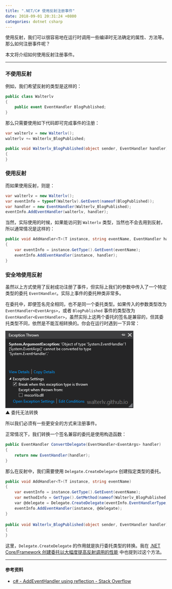 ```yaml
---
title: ".NET/C# 使用反射注册事件"
date: 2018-09-01 20:31:24 +0800
categories: dotnet csharp
---
```


使用反射，我们可以很容易地在运行时调用一些编译时无法确定的属性、方法等。那么如何注册事件呢？

本文将介绍如何使用反射注册事件。

---

<div id="toc"></div>

### 不使用反射

例如，我们希望反射的类型是这样的：

```csharp
public class Walterlv
{
    public event EventHandler BlogPublished;
}
```

那么只需要使用如下代码即可完成事件的注册：

```csharp
var walterlv = new Walterlv();
walterlv += Walterlv_BlogPublished;
```

```csharp
public void Walterlv_BlogPublished(object sender, EventHandler handler)
{
}
```

### 使用反射

而如果使用反射，则是：

```csharp
var walterlv = new Walterlv();
var eventInfo = typeof(Walterlv).GetEvent(nameof(BlogPublished));
var handler = new EventHandler(Walterlv_BlogPublished);
eventInfo.AddEventHandler(walterlv, handler);
```

当然，实际使用的时候，如果能访问到 `Walterlv` 类型，当然也不会去用到反射，所以通常情况是这样的：

```csharp
public void AddHandler<T>(T instance, string eventName, EventHandler handler)
{
    var eventInfo = instance.GetType().GetEvent(eventName);
    eventInfo.AddEventHandler(instance, handler);
}
```

### 安全地使用反射

虽然以上方式使用了反射成功注册了事件，但实际上我们的参数中传入了一个特定类型的委托 `EventHandler`。实际上事件的委托种类非常多。

在委托中，即便签名完全相同，也不是同一个委托类型。如果传入的参数类型改为 `EventHandler<EventArgs>`，或者 `BlogPublished` 事件的类型改为 `EventHandler<EventHandler>`，虽然实际上这两个委托的签名是兼容的，但其委托类型不同，依然是不能互相转换的。你会在运行时遇到一下异常：

![委托无法转换](/static/posts/2018-09-01-20-08-33.png)  
▲ 委托无法转换

所以我们必须有一些更安全的方式来注册事件。

正常情况下，我们转换一个签名兼容的委托是使用构造函数：

```csharp
public EventHandler ConvertDelegate(EventHandler<EventArgs> handler)
{
    return new EventHandler(handler);
}
```

那么在反射中，我们需要使用 `Delegate.CreateDelegate` 创建指定类型的委托。

```csharp
public void AddHandler<T>(T instance, string eventName)
{
    var eventInfo = instance.GetType().GetEvent(eventName);
    var methodInfo = GetType().GetMethod(nameof(Walterlv_BlogPublished));
    var @delegate = Delegate.CreateDelegate(eventInfo.EventHandlerType, this, methodInfo);
    eventInfo.AddEventHandler(instance, @delegate);
}

public void Walterlv_BlogPublished(object sender, EventHandler handler)
{
}
```

这里，`Delegate.CreateDelegate` 的作用就是执行委托类型的转换。我在 [.NET Core/Framework 创建委托以大幅度提高反射调用的性能](/post/create-delegate-to-improve-reflection-performance.html) 中也提到过这个方法。

---

#### 参考资料

- [c# - AddEventHandler using reflection - Stack Overflow](https://stackoverflow.com/a/1121489/6233938)
